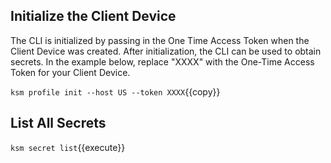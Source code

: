 
## Initialize the Client Device

The CLI is initialized by passing in the One Time Access Token when the Client Device was created. 
After initialization, the CLI can be used to obtain secrets.  In the example below, replace "XXXX"
with the One-Time Access Token for your Client Device.

`ksm profile init --host US --token XXXX`{{copy}}

## List All Secrets

`ksm secret list`{{execute}}
